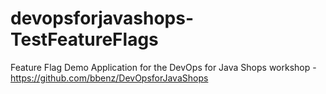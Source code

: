 # devopsforjavashops-TestFeatureFlags
Feature Flag Demo Application for the DevOps for Java Shops workshop - https://github.com/bbenz/DevOpsforJavaShops
